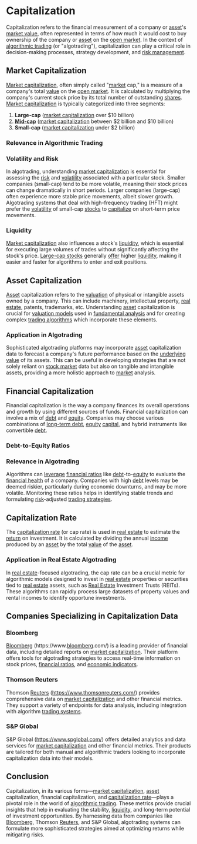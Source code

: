 # Capitalization

Capitalization refers to the financial measurement of a company or [asset](../a/asset.md)'s [market value](../m/market_value.md), often represented in terms of how much it would cost to buy ownership of the company or [asset](../a/asset.md) on the [open market](../o/open_market.md). In the context of [algorithmic trading](../a/accountability.md) (or "algotrading"), capitalization can play a critical role in decision-making processes, strategy development, and [risk management](../r/risk_management.md). 

## Market Capitalization

[Market capitalization](../m/market_capitalization.md), often simply called "[market](../m/market.md) cap," is a measure of a company's total [value](../v/value.md) on the [open market](../o/open_market.md). It is calculated by multiplying the company's current stock price by its total number of outstanding [shares](../s/shares.md). [Market capitalization](../m/market_capitalization.md) is typically categorized into three segments:

1. **Large-cap** ([market capitalization](../m/market_capitalization.md) over $10 billion)
2. **[Mid-cap](../m/mid-cap.md)** ([market capitalization](../m/market_capitalization.md) between $2 billion and $10 billion)
3. **Small-cap** ([market capitalization](../m/market_capitalization.md) under $2 billion)

### Relevance in Algorithmic Trading

### Volatility and Risk

In algotrading, understanding [market capitalization](../m/market_capitalization.md) is essential for assessing the [risk](../r/risk.md) and [volatility](../v/volatility.md) associated with a particular stock. Smaller companies (small-cap) tend to be more volatile, meaning their stock prices can change dramatically in short periods. Larger companies (large-cap) often experience more stable price movements, albeit slower growth. Algotrading systems that deal with high-frequency trading (HFT) might prefer the [volatility](../v/volatility.md) of small-cap [stocks](../s/stock.md) to [capitalize](../c/capitalize.md) on short-term price movements.

### Liquidity

[Market capitalization](../m/market_capitalization.md) also influences a stock's [liquidity](../l/liquidity.md), which is essential for executing large volumes of trades without significantly affecting the stock's price. [Large-cap stocks](../l/large_cap_stocks.md) generally [offer](../o/offer.md) higher [liquidity](../l/liquidity.md), making it easier and faster for algorithms to enter and exit positions.

## Asset Capitalization

[Asset](../a/asset.md) capitalization refers to the [valuation](../v/valuation.md) of physical or intangible assets owned by a company. This can include machinery, intellectual property, [real estate](../r/real_estate.md), patents, trademarks, etc. Understanding [asset](../a/asset.md) capitalization is crucial for [valuation models](../v/valuation_models.md) used in [fundamental analysis](../f/fundamental_analysis.md) and for creating complex [trading algorithms](../t/trading_algorithms.md) which incorporate these elements.

### Application in Algotrading

Sophisticated algotrading platforms may incorporate [asset](../a/asset.md) capitalization data to forecast a company's future performance based on the [underlying](../u/underlying.md) [value](../v/value.md) of its assets. This can be useful in developing strategies that are not solely reliant on [stock market](../s/stock_market.md) data but also on tangible and intangible assets, providing a more holistic approach to [market](../m/market.md) analysis.

## Financial Capitalization

Financial capitalization is the way a company finances its overall operations and growth by using different sources of funds. Financial capitalization can involve a mix of [debt](../d/debt.md) and [equity](../e/equity.md). Companies may choose various combinations of [long-term debt](../l/long-term_debt.md), [equity](../e/equity.md) [capital](../c/capital.md), and hybrid instruments like convertible [debt](../d/debt.md).

### Debt-to-Equity Ratios

### Relevance in Algotrading

Algorithms can [leverage](../l/leverage.md) [financial ratios](../f/financial_ratios.md) like [debt](../d/debt.md)-to-[equity](../e/equity.md) to evaluate the [financial health](../f/financial_health.md) of a company. Companies with high [debt](../d/debt.md) levels may be deemed riskier, particularly during economic downturns, and may be more volatile. Monitoring these ratios helps in identifying stable trends and formulating [risk](../r/risk.md)-adjusted [trading strategies](../t/trading_strategies.md).

## Capitalization Rate

The [capitalization rate](../c/capitalization_rate.md) (or cap rate) is used in [real estate](../r/real_estate.md) to estimate the [return](../r/return.md) on investment. It is calculated by dividing the annual [income](../i/income.md) produced by an [asset](../a/asset.md) by the total [value](../v/value.md) of the [asset](../a/asset.md).

### Application in Real Estate Algotrading

In [real estate](../r/real_estate.md)-focused algotrading, the cap rate can be a crucial metric for algorithmic models designed to invest in [real estate](../r/real_estate.md) properties or securities tied to [real estate](../r/real_estate.md) assets, such as [Real Estate](../r/real_estate.md) Investment Trusts (REITs). These algorithms can rapidly process large datasets of property values and rental incomes to identify opportune investments.

## Companies Specializing in Capitalization Data

### Bloomberg

[Bloomberg](../b/bloomberg.md) (https://www.[bloomberg](../b/bloomberg.md).com/) is a leading provider of financial data, including detailed reports on [market capitalization](../m/market_capitalization.md). Their platform offers tools for algotrading strategies to access real-time information on stock prices, [financial ratios](../f/financial_ratios.md), and [economic indicators](../e/economic_indicators.md).

### Thomson Reuters

Thomson [Reuters](../r/reuters.md) (https://www.thomsonreuters.com/) provides comprehensive data on [market capitalization](../m/market_capitalization.md) and other financial metrics. They support a variety of endpoints for data analysis, including integration with algorithm [trading systems](../t/trading_systems.md).

### S&P Global

S&P Global (https://www.spglobal.com/) offers detailed analytics and data services for [market capitalization](../m/market_capitalization.md) and other financial metrics. Their products are tailored for both manual and algorithmic traders looking to incorporate capitalization data into their models.

## Conclusion

Capitalization, in its various forms—[market capitalization](../m/market_capitalization.md), [asset](../a/asset.md) capitalization, financial capitalization, and [capitalization rate](../c/capitalization_rate.md)—plays a pivotal role in the world of [algorithmic trading](../a/accountability.md). These metrics provide crucial insights that help in evaluating the stability, [liquidity](../l/liquidity.md), and long-term potential of investment opportunities. By harnessing data from companies like [Bloomberg](../b/bloomberg.md), Thomson [Reuters](../r/reuters.md), and S&P Global, algotrading systems can formulate more sophisticated strategies aimed at optimizing returns while mitigating risks.